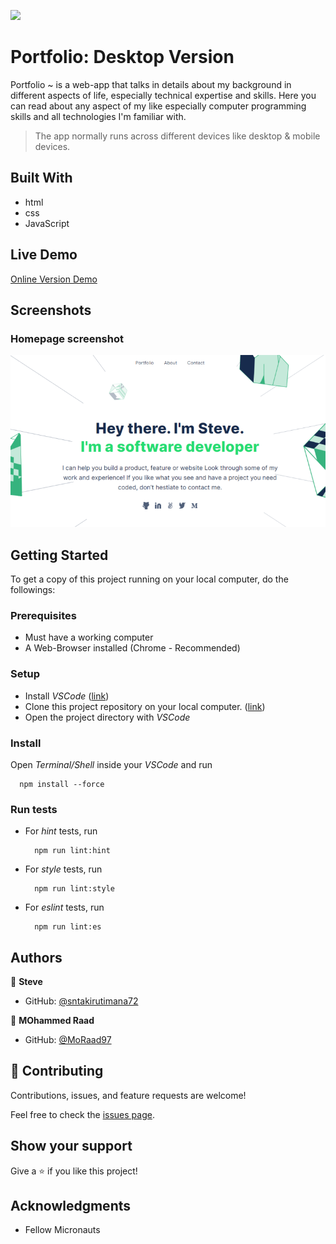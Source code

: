 ![](https://img.shields.io/badge/Microverse-blueviolet)

# Portfolio: Desktop Version

Portfolio ~ is a web-app that talks in details about my background in different
aspects of life, especially technical expertise and skills. Here you can read about any 
aspect of my like especially computer programming skills and all technologies I'm familiar with.

> The app normally runs across different devices like desktop & mobile devices.


## Built With

- html
- css
- JavaScript


## Live Demo

[Online Version Demo](https://sntakirutimana72.github.io/Portfolio-desktop-version/)


## Screenshots

### Homepage screenshot

![](./static/images/homepage.png)


## Getting Started

To get a copy of this project running on your local computer, do the followings:

### Prerequisites
  - Must have a working computer
  - A Web-Browser installed (Chrome - Recommended)

### Setup
  - Install _VSCode_ ([link](https://code.visualstudio.com/download))
  - Clone this project repository on your local computer. ([link](../../))
  - Open the project directory with _VSCode_

### Install
Open _Terminal/Shell_ inside your _VSCode_ and run
  ```
    npm install --force
  ```

### Run tests
  - For _hint_ tests, run
      ```
        npm run lint:hint
      ```
  - For _style_ tests, run
      ```
        npm run lint:style
      ```
  - For _eslint_ tests, run
      ```
        npm run lint:es
      ```


## Authors

👤 **Steve**

- GitHub: [@sntakirutimana72](../../../)

👤 **MOhammed Raad**

- GitHub: [@MoRaad97](https://github.com/MoRaad97)

## 🤝 Contributing

Contributions, issues, and feature requests are welcome!

Feel free to check the [issues page](../../issues/).

## Show your support

Give a ⭐️ if you like this project!

## Acknowledgments

- Fellow Micronauts
